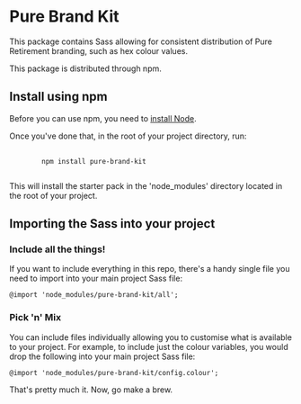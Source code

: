 # Pure Brand Kit

This package contains Sass allowing for consistent distribution of Pure Retirement branding, such as hex colour values.

This package is distributed through npm.

## Install using npm

Before you can use npm, you need to [install Node](https://nodejs.org/en/download/).

Once you've done that, in the root of your project directory, run:

<pre>
    <code>
        npm install pure-brand-kit
    </code>
</pre>

This will install the starter pack in the 'node_modules' directory located in the root of your project.

## Importing the Sass into your project

### Include all the things!

If you want to include everything in this repo, there's a handy single file you need to import into your main project Sass file:

`@import 'node_modules/pure-brand-kit/all';`

### Pick 'n' Mix

You can include files individually allowing you to customise what is available to your project. For example, to include just the colour variables, you would drop the following into your main project Sass file:

`@import 'node_modules/pure-brand-kit/config.colour';`

That's pretty much it. Now, go make a brew.
